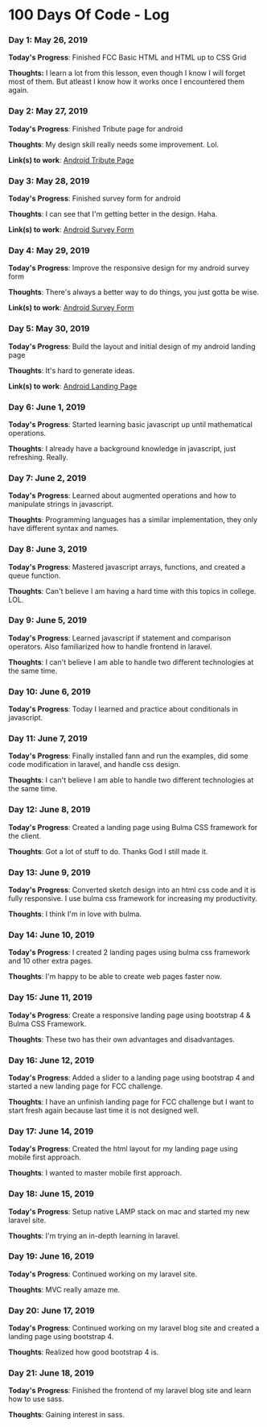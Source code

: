 # 100 Days Of Code - Log

### Day 1: May 26, 2019

**Today's Progress**: Finished FCC Basic HTML and HTML up to CSS Grid

**Thoughts:** I learn a lot from this lesson, even though I know I will forget most of them. But atleast I know how it works once I encountered them again.

### Day 2: May 27, 2019

**Today's Progress**: Finished Tribute page for android

**Thoughts**: My design skill really needs some improvement. Lol.

**Link(s) to work**: [Android Tribute Page](https://johnfrail.github.io/android-tribute-page/)

### Day 3: May 28, 2019

**Today's Progress**: Finished survey form for android

**Thoughts**: I can see that I'm getting better in the design. Haha.

**Link(s) to work**: [Android Survey Form](https://johnfrail.github.io/android-survey-form/)

### Day 4: May 29, 2019

**Today's Progress**: Improve the responsive design for my android survey form

**Thoughts**: There's always a better way to do things, you just gotta be wise.

**Link(s) to work**: [Android Survey Form](https://johnfrail.github.io/android-survey-form/)

### Day 5: May 30, 2019

**Today's Progress**: Build the layout and initial design of my android landing page

**Thoughts**: It's hard to generate ideas.

**Link(s) to work**: [Android Landing Page](https://codepen.io/johnfrail/pen/BeqMeR)

### Day 6: June 1, 2019

**Today's Progress**: Started learning basic javascript up until mathematical operations.

**Thoughts**: I already have a background knowledge in javascript, just refreshing. Really.

### Day 7: June 2, 2019

**Today's Progress**: Learned about augmented operations and how to manipulate strings in javascript.

**Thoughts**: Programming languages has a similar implementation, they only have different syntax and names.

### Day 8: June 3, 2019

**Today's Progress**: Mastered javascript arrays, functions, and created a queue function.

**Thoughts**: Can't believe I am having a hard time with this topics in college. LOL.

### Day 9: June 5, 2019

**Today's Progress**: Learned javascript if statement and comparison operators. Also familiarized how to handle frontend in laravel.

**Thoughts**: I can't believe I am able to handle two different technologies at the same time.

### Day 10: June 6, 2019

**Today's Progress**: Today I learned and practice about conditionals in javascript.


### Day 11: June 7, 2019

**Today's Progress**: Finally installed fann and run the examples, did some code modification in laravel, and handle css design.

**Thoughts**: I can't believe I am able to handle two different technologies at the same time.

### Day 12: June 8, 2019

**Today's Progress**: Created a landing page using Bulma CSS framework for the client.

**Thoughts**: Got a lot of stuff to do. Thanks God I still made it.

### Day 13: June 9, 2019

**Today's Progress**: Converted sketch design into an html css code and it is fully responsive. I use bulma css framework for increasing my productivity.

**Thoughts**: I think I'm in love with bulma.

### Day 14: June 10, 2019

**Today's Progress**: I created 2 landing pages using bulma css framework and 10 other extra pages.

**Thoughts**: I'm happy to be able to create web pages faster now.

### Day 15: June 11, 2019

**Today's Progress**: Create a responsive landing page using bootstrap 4 & Bulma CSS Framework.

**Thoughts**: These two has their own advantages and disadvantages.

### Day 16: June 12, 2019

**Today's Progress**: Added a slider to a landing page using bootstrap 4 and started a new landing page for FCC challenge.

**Thoughts**: I have an unfinish landing page for FCC challenge but I want to start fresh again because last time it is not designed well.

### Day 17: June 14, 2019

**Today's Progress**: Created the html layout for my landing page using mobile first approach.

**Thoughts**: I wanted to master mobile first approach.

### Day 18: June 15, 2019

**Today's Progress**: Setup native LAMP stack on mac and started my new laravel site.

**Thoughts**: I'm trying an in-depth learning in laravel.

### Day 19: June 16, 2019

**Today's Progress**: Continued working on my laravel site.

**Thoughts**: MVC really amaze me.

### Day 20: June 17, 2019

**Today's Progress**: Continued working on my laravel blog site and created a landing page using bootstrap 4.

**Thoughts**: Realized how good bootstrap 4 is.

### Day 21: June 18, 2019

**Today's Progress**: Finished the frontend of my laravel blog site and learn how to use sass.

**Thoughts**: Gaining interest in sass.
